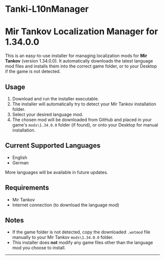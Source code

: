 # Tanki-L10nManager

# Mir Tankov Localization Manager for 1.34.0.0

This is an easy-to-use installer for managing localization mods for **Mir Tankov** (version 1.34.0.0). It automatically downloads the latest language mod files and installs them into the correct game folder, or to your Desktop if the game is not detected.

## Usage

1. Download and run the installer executable.
2. The installer will automatically try to detect your Mir Tankov installation folder.
3. Select your desired language mod.
4. The chosen mod will be downloaded from GitHub and placed in your game's `mods\1.34.0.0` folder (if found), or onto your Desktop for manual installation.

## Current Supported Languages

- English
- German

More languages will be available in future updates.

## Requirements

- Mir Tankov
- Internet connection (to download the language mod)

## Notes

- If the game folder is not detected, copy the downloaded `.wotmod` file manually to your Mir Tankov `mods\1.34.0.0` folder.
- This installer does **not** modify any game files other than the language mod you choose to install.

---

